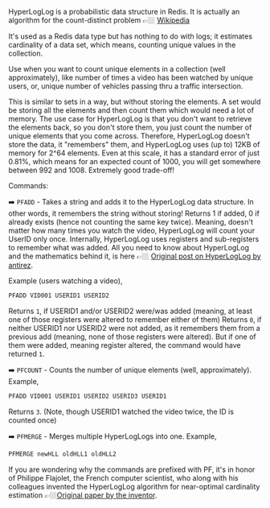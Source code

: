 HyperLogLog is a probabilistic data structure in Redis. It is actually an algorithm for the count-distinct problem 👉🏼 [Wikipedia](https://en.wikipedia.org/wiki/HyperLogLog)

It's used as a Redis data type but has nothing to do with logs; it estimates cardinality of a data set, which means, counting unique values in the collection.

Use when you want to count unique elements in a collection (well approximately), like number of times a video has been watched by unique users, or, unique number of vehicles passing thru a traffic intersection. 

This is similar to sets in a way, but without storing the elements. A set would be storing all the elements and then count them which would need a lot of memory. The use case for HyperLogLog is that you don't want to retrieve the elements back, so you don't store them, you just count the number of unique elements that you come across. Therefore, HyperLogLog doesn't store the data, it "remembers" them, and HyperLogLog uses (up to) 12KB of memory for 2^64 elements. Even at this scale, it has a standard error of just 0.81%, which means for an expected count of 1000, you will get somewhere between 992 and 1008. Extremely good trade-off!

Commands:

➡️ `PFADD` - Takes a string and adds it to the HyperLogLog data structure. In other words, it remembers the string without storing! Returns 1 if added, 0 if already exists (hence not counting the same key twice). Meaning, doesn't matter how many times you watch the video, HyperLogLog will count your UserID only once. Internally, HyperLogLog uses registers and sub-registers to remember what was added. All you need to know about HyperLogLog and the mathematics behind it, is here 👉🏼 [Original post on HyperLogLog by antirez](http://antirez.com/news/75).

Example (users watching a video), 
```bash
PFADD VID001 USERID1 USERID2
```

Returns `1`, if USERID1 and/or USERID2 were/was added (meaning, at least one of those registers were altered to remember either of them)
Returns `0`, if neither USERID1 nor USERID2 were not added, as it remembers them from a previous add (meaning, none of those registers were altered). But if one of them were added, meaning register altered, the command would have returned `1`.

➡️ `PFCOUNT` - Counts the number of unique elements (well, approximately). 
Example,

```bash
PFADD VID001 USERID1 USERID2 USERID3 USERID1
```

Returns `3`. (Note, though USERID1 watched the video twice, the ID is counted once)

➡️ `PFMERGE` - Merges multiple HyperLogLogs into one.
Example,
```bash
PFMERGE newHLL oldHLL1 oldHLL2
```

If you are wondering why the commands are prefixed with PF, it's in honor of Philippe Flajolet, the French computer scientist, who along with his colleagues invented the HyperLogLog algorithm for near-optimal cardinality estimation 👉🏼[Original paper by the inventor](https://algo.inria.fr/flajolet/Publications/FlFuGaMe07.pdf).

